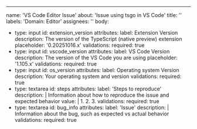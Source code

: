 ---
name: 'VS Code Editor Issue'
about: 'Issue using tsgo in VS Code'
title: ''
labels: 'Domain: Editor'
assignees: ''
body:
  - type: input
    id: extension_version
    attributes:
      label: Extension Version
      description: The version of the TypeScript (native preview) extension
      placeholder: '0.20251016.x'
    validations:
      required: true
  - type: input
    id: vscode_version
    attributes:
      label: VS Code Version
      description: The version of the VS Code you are using
      placeholder: '1.105.x'
    validations:
      required: true
  - type: input
    id: os_version
    attributes:
      label: Operating system Version
      description: Your operating system and version
    validations:
      required: true
  - type: textarea
    id: steps
    attributes:
      label: 'Steps to reproduce'
      description: |
        Information about how to reproduce the issue and expected behavior
      value: |
        1. 
        2. 
        3. 
    validations:
      required: true
  - type: textarea
    id: bug_info
    attributes:
      label: 'Issue'
      description: |
        Information about the bug, such as expected vs actual behavior 
    validations:
      required: true

